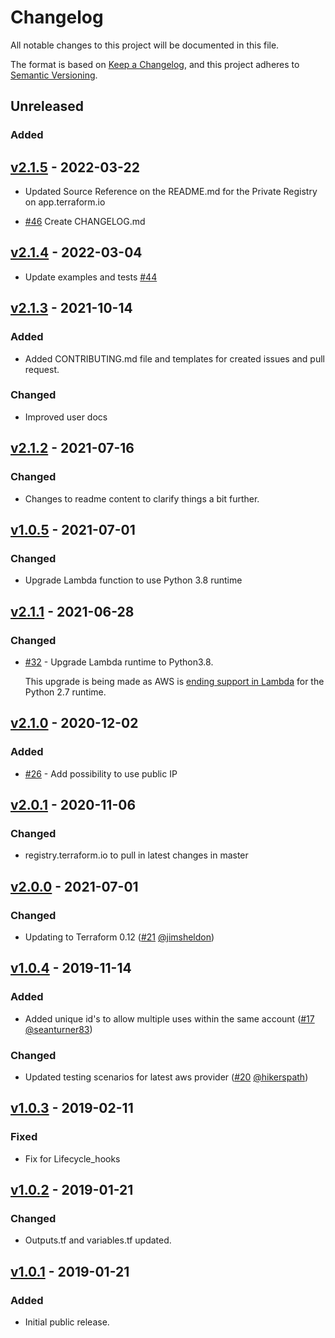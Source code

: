 # Changelog

All notable changes to this project will be documented in this file.

The format is based on [Keep a Changelog](https://keepachangelog.com/en/1.0.0/), and this project adheres to [Semantic Versioning](https://semver.org/spec/v2.0.0.html).

## Unreleased

### Added

## [v2.1.5](https://github.com/meltwater/terraform-aws-asg-dns-handler/compare/v2.1.4...v2.1.5) - 2022-03-22

- Updated Source Reference on the README.md for the Private Registry on app.terraform.io

- [#46](https://github.com/meltwater/terraform-aws-asg-dns-handler/pull/46) Create CHANGELOG.md




## [v2.1.4](https://github.com/meltwater/terraform-aws-asg-dns-handler/compare/v2.1.3...v2.1.4) - 2022-03-04

- Update examples and tests [#44](https://github.com/meltwater/terraform-aws-asg-dns-handler/pull/44)

## [v2.1.3](https://github.com/meltwater/terraform-aws-asg-dns-handler/compare/v2.1.2...v2.1.3) - 2021-10-14

### Added

- Added CONTRIBUTING.md file and templates for created issues and pull request.

### Changed

- Improved user docs

## [v2.1.2](https://github.com/meltwater/terraform-aws-asg-dns-handler/compare/v2.1.1...v2.1.2) - 2021-07-16

### Changed

- Changes to readme content to clarify things a bit further.

## [v1.0.5](https://github.com/meltwater/terraform-aws-asg-dns-handler/compare/v1.0.4...v1.0.5) - 2021-07-01

### Changed

- Upgrade Lambda function to use Python 3.8 runtime

## [v2.1.1](https://github.com/meltwater/terraform-aws-asg-dns-handler/compare/v2.1.0...v2.1.1) - 2021-06-28

### Changed

- [#32](https://github.com/meltwater/terraform-aws-asg-dns-handler/pull/32) - Upgrade Lambda runtime to Python3.8.

  This upgrade is being made as AWS is [ending support in Lambda](https://aws.amazon.com/de/blogs/compute/announcing-end-of-support-for-python-2-7-in-aws-lambda/) for the Python 2.7 runtime.

## [v2.1.0](https://github.com/meltwater/terraform-aws-asg-dns-handler/compare/v2.0.1...v2.1.0) - 2020-12-02

### Added

- [#26](https://github.com/meltwater/terraform-aws-asg-dns-handler/pull/26) - Add possibility to use public IP

## [v2.0.1](https://github.com/meltwater/terraform-aws-asg-dns-handler/compare/v2.0.0...v2.0.1) - 2020-11-06

### Changed

- registry.terraform.io to pull in latest changes in master

## [v2.0.0](https://github.com/meltwater/terraform-aws-asg-dns-handler/compare/v1.0.4...v2.0.0) - 2021-07-01

### Changed

- Updating to Terraform 0.12 ([#21](https://github.com/meltwater/terraform-aws-asg-dns-handler/pull/21) [@jimsheldon](https://github.com/jimsheldon))

## [v1.0.4](https://github.com/meltwater/terraform-aws-asg-dns-handler/compare/v1.0.3...v1.0.4) - 2019-11-14

### Added

- Added unique id's to allow multiple uses within the same account ([#17](https://github.com/meltwater/terraform-aws-asg-dns-handler/pull/17) [@seanturner83](https://github.com/seanturner83))

### Changed

- Updated testing scenarios for latest aws provider ([#20](https://github.com/meltwater/terraform-aws-asg-dns-handler/pull/20) [@hikerspath](https://github.com/hikerspath))

## [v1.0.3](https://github.com/meltwater/terraform-aws-asg-dns-handler/compare/v1.0.2...v1.0.3) - 2019-02-11

### Fixed

- Fix for Lifecycle_hooks

## [v1.0.2](https://github.com/meltwater/terraform-aws-asg-dns-handler/compare/v1.0.1...v1.0.2) - 2019-01-21

### Changed

- Outputs.tf and variables.tf updated.

## [v1.0.1](https://github.com/meltwater/terraform-aws-asg-dns-handler/compare/v1.0.2...v1.0.1) - 2019-01-21

### Added

- Initial public release.

